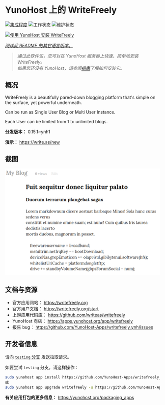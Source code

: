 <!--
注意：此 README 由 <https://github.com/YunoHost/apps/tree/master/tools/readme_generator> 自动生成
请勿手动编辑。
-->

# YunoHost 上的 WriteFreely

[![集成程度](https://apps.yunohost.org/badge/integration/writefreely)](https://ci-apps.yunohost.org/ci/apps/writefreely/)
![工作状态](https://apps.yunohost.org/badge/state/writefreely)
![维护状态](https://apps.yunohost.org/badge/maintained/writefreely)

[![使用 YunoHost 安装 WriteFreely](https://install-app.yunohost.org/install-with-yunohost.svg)](https://install-app.yunohost.org/?app=writefreely)

*[阅读此 README 的其它语言版本。](./ALL_README.md)*

> *通过此软件包，您可以在 YunoHost 服务器上快速、简单地安装 WriteFreely。*  
> *如果您还没有 YunoHost，请参阅[指南](https://yunohost.org/install)了解如何安装它。*

## 概况

WriteFreely is a beautifully pared-down blogging platform that's simple on the surface, yet powerful underneath.

Can be run as Single User Blog or Multi User Instance.

Each User can be limited from 1 to unlimited blogs.

**分发版本：** 0.15.1~ynh1

**演示：** <https://write.as/new>

## 截图

![WriteFreely 的截图](./doc/screenshots/screenshots2.png)

## 文档与资源

- 官方应用网站： <https://writefreely.org>
- 官方用户文档： <https://writefreely.org/start>
- 上游应用代码库： <https://github.com/writeas/writefreely>
- YunoHost 商店： <https://apps.yunohost.org/app/writefreely>
- 报告 bug： <https://github.com/YunoHost-Apps/writefreely_ynh/issues>

## 开发者信息

请向 [`testing` 分支](https://github.com/YunoHost-Apps/writefreely_ynh/tree/testing) 发送拉取请求。

如要尝试 `testing` 分支，请这样操作：

```bash
sudo yunohost app install https://github.com/YunoHost-Apps/writefreely_ynh/tree/testing --debug
或
sudo yunohost app upgrade writefreely -u https://github.com/YunoHost-Apps/writefreely_ynh/tree/testing --debug
```

**有关应用打包的更多信息：** <https://yunohost.org/packaging_apps>
